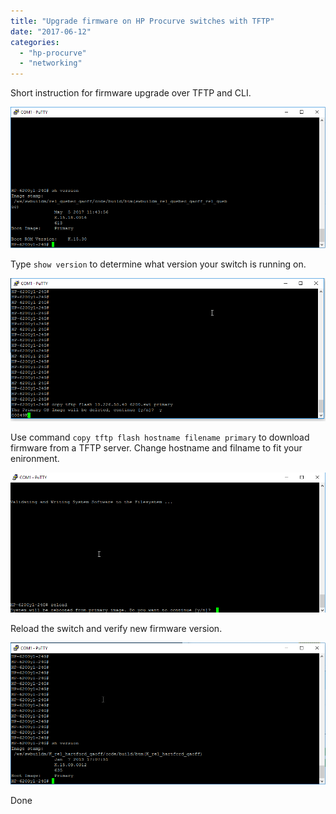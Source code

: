 ```yaml
---
title: "Upgrade firmware on HP Procurve switches with TFTP"
date: "2017-06-12"
categories: 
  - "hp-procurve"
  - "networking"
---
```


Short instruction for firmware upgrade over TFTP and CLI.

![2017-06-12 07_33_52-Underhåll - Internet Explorer](/assets/img/2017-06-12-07_33_52-underhc3a5ll-internet-explorer.png)

Type `show version` to determine what version your switch is running on.

![2017-06-12 07_25_41-dahladm@csesv-rancid_ ~](/assets/img/2017-06-12-07_25_41-dahladmcsesv-rancid_.png)

Use command `copy tftp flash hostname filename primary` to download firmware from a TFTP server. Change hostname and filname to fit your enironment.

![2017-06-12 07_27_37-COM1 - PuTTY](/assets/img/2017-06-12-07_27_37-com1-putty.png)

Reload the switch and verify new firmware version.

![2017-06-12 07_52_20-RhinoTM (IND) _ Dymo](/assets/img/2017-06-12-07_52_20-reload.png)

Done
